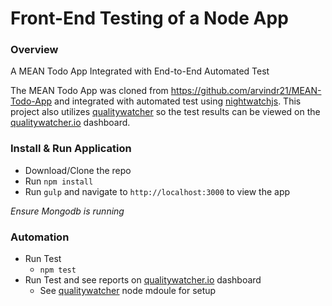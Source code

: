 Front-End Testing of a Node App
=============
### Overview

A MEAN Todo App Integrated with End-to-End Automated Test

The MEAN Todo App was cloned from https://github.com/arvindr21/MEAN-Todo-App 
and integrated with automated test using [nightwatchjs](http://nightwatchjs.org/). 
This project also utilizes [qualitywatcher](https://github.com/QualityWorksCG/qualitywatcher) 
so the test results can be viewed on the [qualitywatcher.io](http://qualitywatcher.io/) dashboard.

### Install & Run Application

* Download/Clone the repo
* Run `npm install`
* Run `gulp` and navigate to `http://localhost:3000` to view the app

_*Ensure Mongodb is running*_

### Automation

* Run Test
    * `npm test`
* Run Test and see reports on [qualitywatcher.io](http://qualitywatcher.io/) dashboard
    * See [qualitywatcher](https://github.com/QualityWorksCG/qualitywatcher) node mdoule for setup